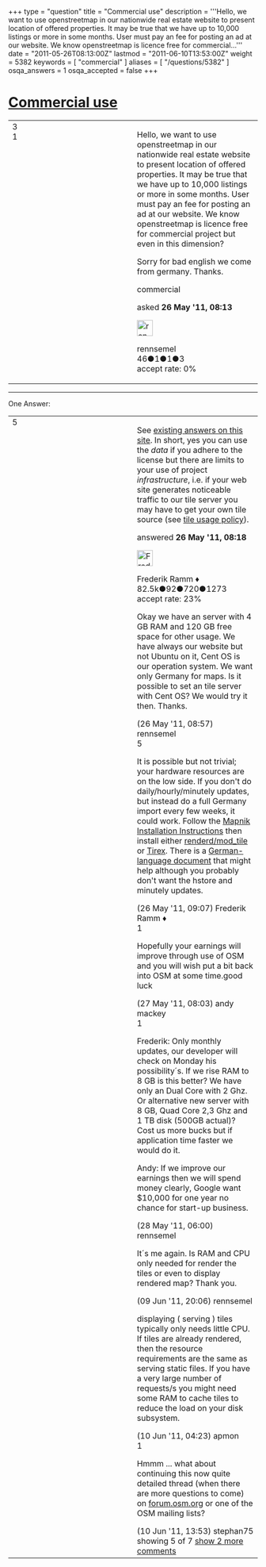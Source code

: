 +++
type = "question"
title = "Commercial use"
description = '''Hello, we want to use openstreetmap in our nationwide real estate website to present location of offered properties.  It may be true that we have up to 10,000 listings or more in some months. User must pay an fee for posting an ad at our website.  We know openstreetmap is licence free for commercial...'''
date = "2011-05-26T08:13:00Z"
lastmod = "2011-06-10T13:53:00Z"
weight = 5382
keywords = [ "commercial" ]
aliases = [ "/questions/5382" ]
osqa_answers = 1
osqa_accepted = false
+++

<div class="headNormal">

# [Commercial use](/questions/5382/commercial-use)

</div>

<div id="main-body">

<div id="askform">

<table id="question-table" style="width:100%;">
<colgroup>
<col style="width: 50%" />
<col style="width: 50%" />
</colgroup>
<tbody>
<tr>
<td style="width: 30px; vertical-align: top"><div class="vote-buttons">
<span id="post-5382-upvote" class="ajax-command post-vote up" rel="nofollow" title="I like this post (click again to cancel)"> </span>
<div id="post-5382-score" class="post-score" title="current number of votes">
3
</div>
<span id="post-5382-downvote" class="ajax-command post-vote down" rel="nofollow" title="I dont like this post (click again to cancel)"> </span> <span id="favorite-mark" class="ajax-command favorite-mark" rel="nofollow" title="mark/unmark this question as favorite (click again to cancel)"> </span>
<div id="favorite-count" class="favorite-count">
1
</div>
</div></td>
<td><div id="item-right">
<div class="question-body">
<p>Hello, we want to use openstreetmap in our nationwide real estate website to present location of offered properties. It may be true that we have up to 10,000 listings or more in some months. User must pay an fee for posting an ad at our website. We know openstreetmap is licence free for commercial project but even in this dimension?</p>
<p>Sorry for bad english we come from germany. Thanks.</p>
</div>
<div id="question-tags" class="tags-container tags">
<span class="post-tag tag-link-commercial" rel="tag" title="see questions tagged &#39;commercial&#39;">commercial</span>
</div>
<div id="question-controls" class="post-controls">
&#10;</div>
<div class="post-update-info-container">
<div class="post-update-info post-update-info-user">
<p>asked <strong>26 May '11, 08:13</strong></p>
<img src="https://secure.gravatar.com/avatar/5a0addc899316827f3b32870649d16d7?s=32&amp;d=identicon&amp;r=g" class="gravatar" width="32" height="32" alt="rennsemel&#39;s gravatar image" />
<p><span>rennsemel</span><br />
<span class="score" title="46 reputation points">46</span><span title="1 badges"><span class="badge1">●</span><span class="badgecount">1</span></span><span title="1 badges"><span class="silver">●</span><span class="badgecount">1</span></span><span title="3 badges"><span class="bronze">●</span><span class="badgecount">3</span></span><br />
<span class="accept_rate" title="Rate of the user&#39;s accepted answers">accept rate:</span> <span title="rennsemel has no accepted answers">0%</span></p>
</div>
</div>
<div id="comments-container-5382" class="comments-container">
&#10;</div>
<div id="comment-tools-5382" class="comment-tools">
&#10;</div>
<div class="clear">
&#10;</div>
<div id="comment-5382-form-container" class="comment-form-container">
&#10;</div>
<div class="clear">
&#10;</div>
</div></td>
</tr>
</tbody>
</table>

------------------------------------------------------------------------

<div class="tabBar">

<span id="sort-top"></span>

<div class="headQuestions">

One Answer:

</div>

</div>

<span id="5383"></span>

<div id="answer-container-5383" class="answer">

<table style="width:100%;">
<colgroup>
<col style="width: 50%" />
<col style="width: 50%" />
</colgroup>
<tbody>
<tr>
<td style="width: 30px; vertical-align: top"><div class="vote-buttons">
<span id="post-5383-upvote" class="ajax-command post-vote up" rel="nofollow" title="I like this post (click again to cancel)"> </span>
<div id="post-5383-score" class="post-score" title="current number of votes">
5
</div>
<span id="post-5383-downvote" class="ajax-command post-vote down" rel="nofollow" title="I dont like this post (click again to cancel)"> </span>
</div></td>
<td><div class="item-right">
<div class="answer-body">
<p>See <a href="https://help.openstreetmap.org/tags/commercial/">existing answers on this site</a>. In short, yes you can use the <em>data</em> if you adhere to the license but there are limits to your use of project <em>infrastructure</em>, i.e. if your web site generates noticeable traffic to our tile server you may have to get your own tile source (see <a href="https://wiki.openstreetmap.org/wiki/Tile_usage_policy">tile usage policy</a>).</p>
</div>
<div class="answer-controls post-controls">
&#10;</div>
<div class="post-update-info-container">
<div class="post-update-info post-update-info-user">
<p>answered <strong>26 May '11, 08:18</strong></p>
<img src="https://secure.gravatar.com/avatar/a2b38d937e70ab39d895d17da0dd1ba4?s=32&amp;d=identicon&amp;r=g" class="gravatar" width="32" height="32" alt="Frederik%20Ramm&#39;s gravatar image" />
<p><span>Frederik Ramm ♦</span><br />
<span class="score" title="82494 reputation points"><span>82.5k</span></span><span title="92 badges"><span class="badge1">●</span><span class="badgecount">92</span></span><span title="720 badges"><span class="silver">●</span><span class="badgecount">720</span></span><span title="1273 badges"><span class="bronze">●</span><span class="badgecount">1273</span></span><br />
<span class="accept_rate" title="Rate of the user&#39;s accepted answers">accept rate:</span> <span title="Frederik Ramm has 417 accepted answers">23%</span></p>
</div>
</div>
<div id="comments-container-5383" class="comments-container">
<span id="5384"></span>
<div id="comment-5384" class="comment">
<div id="post-5384-score" class="comment-score">
&#10;</div>
<div class="comment-text">
<p>Okay we have an server with 4 GB RAM and 120 GB free space for other usage. We have always our website but not Ubuntu on it, Cent OS is our operation system. We want only Germany for maps. Is it possible to set an tile server with Cent OS? We would try it then. Thanks.</p>
</div>
<div id="comment-5384-info" class="comment-info">
<span class="comment-age">(26 May '11, 08:57)</span> <span class="comment-user userinfo">rennsemel</span>
</div>
</div>
<span id="5385"></span>
<div id="comment-5385" class="comment">
<div id="post-5385-score" class="comment-score">
5
</div>
<div class="comment-text">
<p>It is possible but not trivial; your hardware resources are on the low side. If you don't do daily/hourly/minutely updates, but instead do a full Germany import every few weeks, it could work. Follow the <a href="https://wiki.openstreetmap.org/wiki/Mapnik">Mapnik Installation Instructions</a> then install either <a href="https://wiki.openstreetmap.org/wiki/Mod_tile">renderd/mod_tile</a> or <a href="https://wiki.openstreetmap.org/wiki/Tirex">Tirex</a>. There is a <a href="https://wiki.openstreetmap.org/wiki/DE:HowTo_minutely_hstore">German-language document</a> that might help although you probably don't want the hstore and minutely updates.</p>
</div>
<div id="comment-5385-info" class="comment-info">
<span class="comment-age">(26 May '11, 09:07)</span> <span class="comment-user userinfo">Frederik Ramm ♦</span>
</div>
</div>
<span id="5406"></span>
<div id="comment-5406" class="comment">
<div id="post-5406-score" class="comment-score">
1
</div>
<div class="comment-text">
<p>Hopefully your earnings will improve through use of OSM and you will wish put a bit back into OSM at some time.good luck</p>
</div>
<div id="comment-5406-info" class="comment-info">
<span class="comment-age">(27 May '11, 08:03)</span> <span class="comment-user userinfo">andy mackey</span>
</div>
</div>
<span id="5418"></span>
<div id="comment-5418" class="comment">
<div id="post-5418-score" class="comment-score">
1
</div>
<div class="comment-text">
<p>Frederik: Only monthly updates, our developer will check on Monday his possibility´s. If we rise RAM to 8 GB is this better? We have only an Dual Core with 2 Ghz. Or alternative new server with 8 GB, Quad Core 2,3 Ghz and 1 TB disk (500GB actual)? Cost us more bucks but if application time faster we would do it.</p>
<p>Andy: If we improve our earnings then we will spend money clearly, Google want $10,000 for one year no chance for start-up business.</p>
</div>
<div id="comment-5418-info" class="comment-info">
<span class="comment-age">(28 May '11, 06:00)</span> <span class="comment-user userinfo">rennsemel</span>
</div>
</div>
<span id="5658"></span>
<div id="comment-5658" class="comment not_top_scorer">
<div id="post-5658-score" class="comment-score">
&#10;</div>
<div class="comment-text">
<p>It´s me again. Is RAM and CPU only needed for render the tiles or even to display rendered map? Thank you.</p>
</div>
<div id="comment-5658-info" class="comment-info">
<span class="comment-age">(09 Jun '11, 20:06)</span> <span class="comment-user userinfo">rennsemel</span>
</div>
</div>
<span id="5661"></span>
<div id="comment-5661" class="comment not_top_scorer">
<div id="post-5661-score" class="comment-score">
&#10;</div>
<div class="comment-text">
<p>displaying ( serving ) tiles typically only needs little CPU. If tiles are already rendered, then the resource requirements are the same as serving static files. If you have a very large number of requests/s you might need some RAM to cache tiles to reduce the load on your disk subsystem.</p>
</div>
<div id="comment-5661-info" class="comment-info">
<span class="comment-age">(10 Jun '11, 04:23)</span> <span class="comment-user userinfo">apmon</span>
</div>
</div>
<span id="5675"></span>
<div id="comment-5675" class="comment">
<div id="post-5675-score" class="comment-score">
1
</div>
<div class="comment-text">
<p>Hmmm ... what about continuing this now quite detailed thread (when there are more questions to come) on <a href="http://forum.osm.org">forum.osm.org</a> or one of the OSM mailing lists?</p>
</div>
<div id="comment-5675-info" class="comment-info">
<span class="comment-age">(10 Jun '11, 13:53)</span> <span class="comment-user userinfo">stephan75</span>
</div>
</div>
</div>
<div id="comment-tools-5383" class="comment-tools">
<span class="comments-showing"> showing 5 of 7 </span> <a href="#" class="show-all-comments-link">show 2 more comments</a>
</div>
<div class="clear">
&#10;</div>
<div id="comment-5383-form-container" class="comment-form-container">
&#10;</div>
<div class="clear">
&#10;</div>
</div></td>
</tr>
</tbody>
</table>

</div>

<div class="paginator-container-left">

</div>

</div>

</div>


